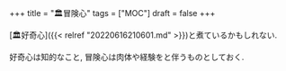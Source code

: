 +++
title = "🏛冒険心"
tags = ["MOC"]
draft = false
+++

[🏛好奇心]({{< relref "20220616210601.md" >}})と煮ているかもしれない.

好奇心は知的なこと, 冒険心は肉体や経験をと伴うものとしておく.
